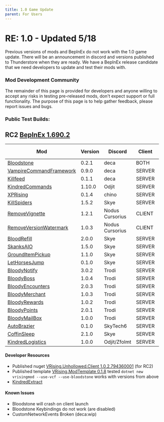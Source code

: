 ```yaml
---
title: 1.0 Game Update
parent: For Users
---
```


# RE: 1.0 - Updated 5/18
Previous versions of mods and BepInEx do not work with the 1.0 game update. There will be an announcement in discord and versions published to Thunderstore when they are ready. We have a BepInEx release candidate that we need developers to update and test their mods with.

### Mod Development Community
The remainder of this page is provided for developers and anyone willing to accept any risks in testing pre-released mods, don't expect support or full functionality. The purpose of this page is to help gather feedback, please report issues and bugs.

### Public Test Builds:

## **RC2** [BepInEx 1.690.2](https://github.com/decaprime/VRising-Modding/releases/tag/1.690.2)

| Mod | Version | Discord | Client | Known Issues |
| --- | --- | --- | --- | --- |
| [Bloodstone](https://github.com/decaprime/Bloodstone/releases/tag/v0.2.1) | 0.2.1 | deca | BOTH | [⚠️](#known-issues) |
| [VampireCommandFramework](https://github.com/decaprime/VampireCommandFramework/releases/tag/v0.9.0) | 0.9.0 | deca | SERVER | |
| [Killfeed](https://github.com/decaprime/Killfeed/releases/tag/v0.1.1) | 0.1.1 | deca | SERVER | |
| [KindredCommands](https://github.com/Odjit/KindredCommands/releases/tag/v1.10.0) | 1.10.0 | Odjit | SERVER  | |
| [XPRising](https://github.com/aontas/XPRising/releases/tag/v0.1.4) | 0.1.4 | chino | SERVER | |
| [KillSpiders](https://github.com/skythebro/VRisingKillSpiders/releases/tag/1.5.2) | 1.5.2 | Skye | SERVER | |
| [RemoveVignette](https://github.com/NodusCursorius/vrising-removevignette/releases/tag/1.2.1) | 1.2.1 | Nodus Cursorius | CLIENT | |
| [RemoveVersionWatermark](https://github.com/NodusCursorius/VRising-RemoveVersionWatermark/releases/tag/1.0.3) | 1.0.3 | Nodus Cursorius | CLIENT | |
| [BloodRefill](https://github.com/skythebro/VMods/releases/tag/BR2.0.0) | 2.0.0 | Skye | SERVER | |
| [SkanksAIO](https://github.com/skythebro/SkanksAIO/releases/tag/1.5.0) | 1.5.0 | Skye | SERVER | |
| [GroundItemPickup](https://github.com/skythebro/GroundItemPickup/releases/tag/1.1.0) | 1.1.0 | Skye | SERVER | |
| [LetHorsesJump](https://github.com/skythebro/LetHorsesJump/releases/tag/0.1.0) | 0.1.0 | Skye | SERVER | |
| [BloodyNotify](https://github.com/oscarpedrero/BloodyNotify/releases/tag/v3.0.2) | 3.0.2 | Trodi | SERVER | |
| [BloodyBoss](https://github.com/oscarpedrero/BloodyBoss/releases/tag/v1.0.4) | 1.0.4 | Trodi | SERVER | |
| [BloodyEncounters](https://github.com/oscarpedrero/BloodyEncounters/releases/tag/v2.0.3) | 2.0.3 | Trodi | SERVER | |
| [BloodyMerchant](https://github.com/oscarpedrero/BloodyMerchant/releases/tag/v1.0.3) | 1.0.3 | Trodi | SERVER | |
| [BloodyRewards](https://github.com/oscarpedrero/BloodyRewards/releases/tag/v1.0.2) | 1.0.2 | Trodi | SERVER | |
| [BloodyPoints](https://github.com/oscarpedrero/BloodyPoints/releases/tag/v2.0.1) | 2.0.1 | Trodi | SERVER | |
| [BloodyMailBox](https://github.com/oscarpedrero/BloodyMailBox/releases/tag/v1.0.0) | 1.0.0 | Trodi | SERVER | |
| [AutoBrazier](https://github.com/SkyTech6/AutoBrazier/releases/tag/v0.1.0) | 0.1.0 | SkyTech6 | SERVER | |
| [CoffinSleep](https://github.com/skythebro/CoffinSleep/releases/tag/2.1.0) | 2.1.0 | Skye | SERVER | |
| [KindredLogistics](https://github.com/Odjit/KindredLogistics/releases/tag/V1.0.0) | 1.0.0 | Odjit/Zfolmt | SERVER  | |

#### Developer Resources
- Published nuget [VRising.Unhollowed.Client 1.0.2.794360001](https://www.nuget.org/packages/VRising.Unhollowed.Client/1.0.2.794360001) (for RC2)
- Published template [VRising.ModTemplate 0.1.8](<https://www.nuget.org/packages/VRising.ModTemplate/0.1.8>) tested `dotnet new vrisingmod --use-vcf --use-bloodstone` works with versions from above
- [KindredExtract](https://github.com/Odjit/KindredExtract/releases/tag/KindredExtract) 

#### Known Issues
- Bloodstone will crash on client launch
- Bloodstone Keybindings do not work (are disabled)
- CustomNetworkEvents Broken (deca:wip)

